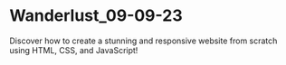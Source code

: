 # Wanderlust_09-09-23
Discover how to create a stunning and responsive website from scratch using HTML, CSS, and JavaScript!
